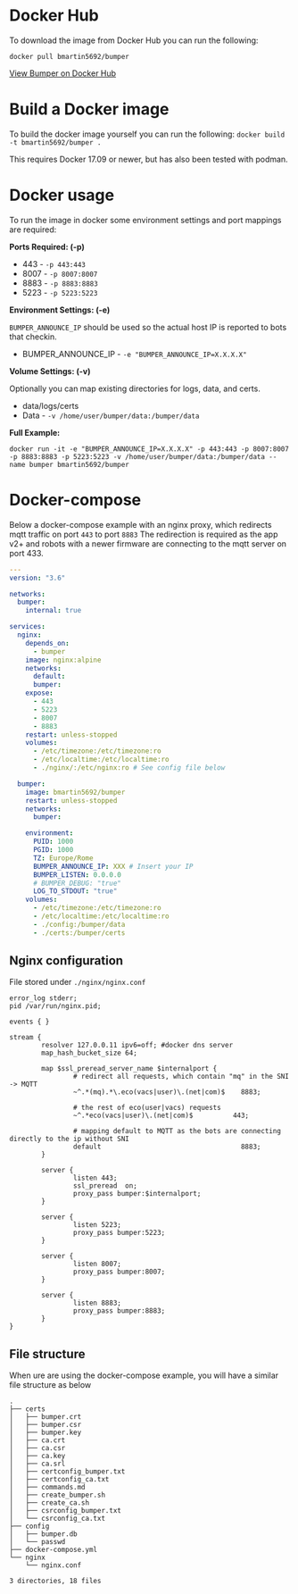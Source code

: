 # Docker Hub

To download the image from Docker Hub you can run the following:

`docker pull bmartin5692/bumper`

[View Bumper on Docker Hub](https://hub.docker.com/r/bmartin5692/bumper)

# Build a Docker image

To build the docker image yourself you can run the following:
`docker build -t bmartin5692/bumper .`

This requires Docker 17.09 or newer, but has also been tested with podman.

# Docker usage

To run the image in docker some environment settings and port mappings are required:

**Ports Required: (-p)**

- 443 - `-p 443:443`
- 8007 - `-p 8007:8007`
- 8883 - `-p 8883:8883`
- 5223 - `-p 5223:5223`

**Environment Settings: (-e)**

`BUMPER_ANNOUNCE_IP` should be used so the actual host IP is reported to bots that checkin.
  
  - BUMPER_ANNOUNCE_IP - `-e "BUMPER_ANNOUNCE_IP=X.X.X.X"`

**Volume Settings: (-v)**

Optionally you can map existing directories for logs, data, and certs.

- data/logs/certs
- Data - `-v /home/user/bumper/data:/bumper/data`

**Full Example:**

````
docker run -it -e "BUMPER_ANNOUNCE_IP=X.X.X.X" -p 443:443 -p 8007:8007 -p 8883:8883 -p 5223:5223 -v /home/user/bumper/data:/bumper/data --name bumper bmartin5692/bumper
````

# Docker-compose

Below a docker-compose example with an nginx proxy, which redirects mqtt traffic on port `443` to port `8883`
The redirection is required as the app v2+ and robots with a newer firmware are connecting to the mqtt server on port 433.

```yaml
---
version: "3.6"

networks:
  bumper:
    internal: true

services:
  nginx:
    depends_on:
      - bumper
    image: nginx:alpine
    networks:
      default:
      bumper:
    expose:
      - 443
      - 5223
      - 8007
      - 8883
    restart: unless-stopped
    volumes:
      - /etc/timezone:/etc/timezone:ro
      - /etc/localtime:/etc/localtime:ro
      - ./nginx/:/etc/nginx:ro # See config file below

  bumper:
    image: bmartin5692/bumper
    restart: unless-stopped
    networks:
      bumper:

    environment:
      PUID: 1000
      PGID: 1000
      TZ: Europe/Rome
      BUMPER_ANNOUNCE_IP: XXX # Insert your IP
      BUMPER_LISTEN: 0.0.0.0
      # BUMPER_DEBUG: "true"
      LOG_TO_STDOUT: "true"
    volumes:
      - /etc/timezone:/etc/timezone:ro
      - /etc/localtime:/etc/localtime:ro
      - ./config:/bumper/data
      - ./certs:/bumper/certs
```

## Nginx configuration

File stored under `./nginx/nginx.conf`

```
error_log stderr;
pid /var/run/nginx.pid;

events { }

stream {
        resolver 127.0.0.11 ipv6=off; #docker dns server
        map_hash_bucket_size 64;

        map $ssl_preread_server_name $internalport {
                # redirect all requests, which contain "mq" in the SNI -> MQTT
                ~^.*(mq).*\.eco(vacs|user)\.(net|com)$    8883;

                # the rest of eco(user|vacs) requests
                ~^.*eco(vacs|user)\.(net|com)$          443;

                # mapping default to MQTT as the bots are connecting directly to the ip without SNI
                default                                   8883;
        }

        server {
                listen 443;
                ssl_preread  on;
                proxy_pass bumper:$internalport;
        }

        server {
                listen 5223;
                proxy_pass bumper:5223;
        }

        server {
                listen 8007;
                proxy_pass bumper:8007;
        }

        server {
                listen 8883;
                proxy_pass bumper:8883;
        }
}
```

## File structure

When ure are using the docker-compose example, you will have a similar file structure as below

```
.
├── certs
│   ├── bumper.crt
│   ├── bumper.csr
│   ├── bumper.key
│   ├── ca.crt
│   ├── ca.csr
│   ├── ca.key
│   ├── ca.srl
│   ├── certconfig_bumper.txt
│   ├── certconfig_ca.txt
│   ├── commands.md
│   ├── create_bumper.sh
│   ├── create_ca.sh
│   ├── csrconfig_bumper.txt
│   └── csrconfig_ca.txt
├── config
│   ├── bumper.db
│   └── passwd
├── docker-compose.yml
└── nginx
    └── nginx.conf

3 directories, 18 files

```